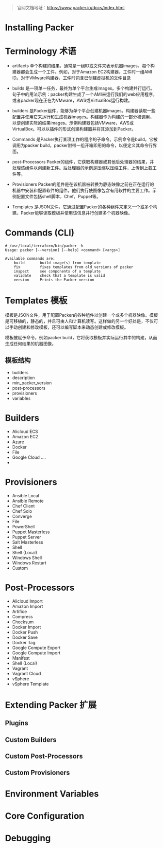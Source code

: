 > 官网文档地址：https://www.packer.io/docs/index.html

# Installing Packer
# Terminology 术语
- artifacts
  单个构建的结果，通常是一组ID或文件来表示机器images。每个构建器都会生成一个工件。例如，对于Amazon EC2构建器，工件时一组AMI ID。对于VMware构建器，工件时包含已创建虚拟机的文件目录

- builds
  是一项单一任务，最终为单个平台生成images。多个构建并行运行。句子中的用法示例：packer构建生成了一个AMI来运行我们的web应用程序。或者packer现在正在为VMware，AWS或VirtualBox运行构建。

- builders
  是Packer组件，能够为单个平台创建机器images。构建器读取一些配置并使用它来运行和生成机器images。构建器作为构建的一部分被调用，以便创建实际的结果images。示例构建器包括VMware，AWS或VirtualBox。可以以插件的形式创建构建器并将其添加到Packer。

- Commands
  是Packer执行某项工作的程序的子命令。示例命令是build，它被调用为packer build。packer附带一组开箱即用的命令，以便定义其命令行界面。

- post-Processors
    Packer的组件，它获取构建器或其他后处理器的结果，并处理该组件以创建新工件。后处理器的示例是压缩以压缩工件，上传到上载工件等。

- Provisioners
  Packer的组件是在该机器被转换为静态映像之前在正在运行的机器中安装和配置软件的组件。他们执行使图像包含有用软件的主要工作。示例配置文件包括shell脚本，Chef，Puppet等。

- Templates
  是JSON文件，它通过配置Packer的各种组件来定义一个或多个构建。Packer能够读取模板并使用该信息并行创建多个机器映像。
# Commands (CLI)
```
# /usr/local/terraform/bin/packer -h                 
Usage: packer [--version] [--help] <command> [<args>]

Available commands are:
    build       build image(s) from template
    fix         fixes templates from old versions of packer
    inspect     see components of a template
    validate    check that a template is valid
    version     Prints the Packer version
```
# Templates 模板
模板是JSON文件，用于配置Packer的各种组件以创建一个或多个机器映像。模板是可移植的，静态的，并且可由人和计算机读写。这样做的另一个好处是，不仅可以手动创建和修改模板，还可以编写脚本来动态创建或修改模板。

模板被赋予命令，例如packer build，它将获取模板并实际运行其中的构建，从而生成任何结果的机器图像。

## 模板结构
- builders
- description
- min_packer_version
- post-processors
- provisioners
- variables
# Builders
- Alicloud ECS
- Amazon EC2
- Azure
- Docker
- File
- Google Cloud
....
-
# Provisioners
- Ansible Local
- Ansible Remote
- Chef Client
- Chef Solo
- Converge
- File
- PowerShell
- Puppet Masterless
- Puppet Server
- Salt Masterless
- Shell
- Shell (Local)
- Windows Shell
- Windows Restart
- Custom

# Post-Processors
- Alicloud Import
- Amazon Import
- Artifice
- Compress
- Checksum
- Docker Import
- Docker Push
- Docker Save
- Docker Tag
- Google Compute Export
- Google Compute Import
- Manifest
- Shell (Local)
- Vagrant
- Vagrant Cloud
- vSphere
- vSphere Template

# Extending Packer 扩展
## Plugins
## Custom Builders
## Custom Post-Processors
## Custom Provisioners

# Environment Variables

# Core Configuration
# Debugging
